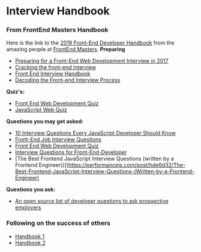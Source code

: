 # Interview Handbook

### From FrontEnd Masters Handbook
Here is the link to the [2019 Front-End Developer Handbook](https://frontendmasters.com/books/front-end-handbook/2019/#3.8) from the amazing people at [FrontEnd Masters](https://frontendmasters.com/).
**Preparing**
* [Preparing for a Front-End Web Development Interview in 2017](http://davidshariff.com/blog/preparing-for-a-front-end-web-development-interview-in-2017/)
* [Cracking the front-end interview](https://medium.freecodecamp.com/cracking-the-front-end-interview-9a34cd46237)
* [Front End Interview Handbook](https://github.com/yangshun/front-end-interview-handbook)
* [Decoding the Front-end Interview Process](https://dev.to/emmawedekind/decoding-the-front-end-interview-process-14dl)

**Quiz's:**
* [Front End Web Development Quiz](http://davidshariff.com/quiz/)
* [JavaScript Web Quiz](http://davidshariff.com/js-quiz/)

**Questions you may get asked:**
* [10 Interview Questions Every JavaScript Developer Should Know](https://medium.com/javascript-scene/10-interview-questions-every-javascript-developer-should-know-6fa6bdf5ad95)
* [Front-End Job Interview Questions](http://h5bp.github.io/Front-end-Developer-Interview-Questions/)
* [Front End Web Development Quiz](http://davidshariff.com/quiz/)
* [Interview Questions for Front-End-Developer](http://thatjsdude.com/interview/index.html)
* [The Best Frontend JavaScript Interview Questions (written by a Frontend Engineer))](https://performancejs.com/post/hde6d32/The-Best-Frontend-JavaScript-Interview-Questions-(Written-by-a-Frontend-Engineer)

**Questions you ask:**
* [An open source list of developer questions to ask prospective employers](https://github.com/ChiperSoft/InterviewThis)


### Following on the success of others

* [Handbook 1](https://github.com/jwasham/coding-interview-university)
* [Handbook 2](https://github.com/yangshun/front-end-interview-handbook)
